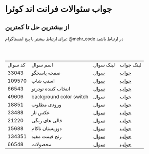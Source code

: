 <h1>جواب سئوالات فرانت اند کوئرا</h1>
<h2>از بیشترین حل تا کمترین</h2>
<p>برای ارتباط بیشتر با پیج اینستاگرام: @mehr_code در ارتباط باشید<p>
<br>
<br>
<table>
  <tr>
    <td>کد سوال</td>
    <td>اسم سوال</td>
    <td>لینک سوال</td>
    <td>لینک جواب</td>
  </tr>
  <tr>
    <td>33043</td>
    <td>صفحه پاسخگو</td>
    <td><a href="https://quera.org/problemset/33043">سوال</a></td>
    <td><a href="https://github.com/Mehr-code/Quera-frontend-answer/blob/main/SRC/33043.html">جواب</a></td>
  </tr>
  <tr>
    <td>109570</td>
    <td>اسنپ شاپ</td>
    <td><a href="https://quera.org/problemset/109570">سوال</a></td>
    <td><a href="https://github.com/Mehr-code/Quera-frontend-answer/blob/main/SRC/Quera_SnappShop.rar">جواب</a></td>
  </tr>
  <tr>
    <td>66543</td>
    <td>انتخاب کننده تودرتو</td>
    <td><a href='https://quera.org/problemset/66543'>سوال</a></td>
    <td><a href='https://github.com/Mehr-code/Quera-frontend-answer/blob/main/SRC/66543.css'>جواب</a></td>
  </tr>
  <tr>
    <td>49606</td>
    <td>background color switch</td>
    <td><a href='https://quera.org/problemset/49606'>سوال</a></td>
    <td><a href='https://github.com/Mehr-code/Quera-frontend-answer/blob/main/SRC/49606.js'>جواب</a></td>
  </tr>
  
  <tr>
    <td>18851</td>
    <td>ورودی مطلوب</td>
    <td><a href='https://quera.org/problemset/18851'>سوال</a></td>
    <td><a href='https://github.com/Mehr-code/Quera-frontend-answer/blob/main/SRC/18851.html'>جواب</a></td>
  </tr>
  
   <tr>
    <td>33488</td>
    <td>عکس تار</td>
    <td><a href='https://quera.org/problemset/33488'>سوال</a></td>
    <td><a href='https://github.com/Mehr-code/Quera-frontend-answer/blob/main/SRC/33488.html'>جواب</a></td>
  </tr>
  
   <tr>
    <td>21220</td>
    <td>خالی های رنگی</td>
    <td><a href='https://quera.org/problemset/21220'>سوال</a></td>
    <td><a href='https://github.com/Mehr-code/Quera-frontend-answer/blob/main/SRC/21220.css'>جواب</a></td>
  </tr>
  
   <tr>
    <td>15688</td>
    <td>دوزیستان ناکام</td>
    <td><a href='https://quera.org/problemset/15688'>سوال</a></td>
    <td><a href='https://github.com/Mehr-code/Quera-frontend-answer/blob/main/SRC/15688.html'>جواب</a></td>
  </tr>

  <tr>
    <td>134351</td>
    <td>رنج قیمت مفید</td>
    <td><a href='https://quera.org/problemset/134351'>سوال</a></td>
    <td><a href=''>جواب</a></td>
  </tr>
  <tr>
    <td>66548</td>
    <td>محصولات</td>
    <td><a href='https://quera.org/problemset/66548'>سوال</a></td>
    <td><a href='https://github.com/Mehr-code/Quera-frontend-answer/blob/main/SRC/66548.js'>جواب</a></td>
  </tr>
  
 
</table>
